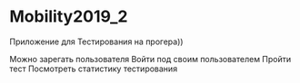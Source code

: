 # Mobility2019_2
 
 Приложение для Тестирования на прогера))
 
 Можно зарегать пользователя
 Войти под своим пользователем
 Пройти тест
 Посмотреть статистику тестирования
